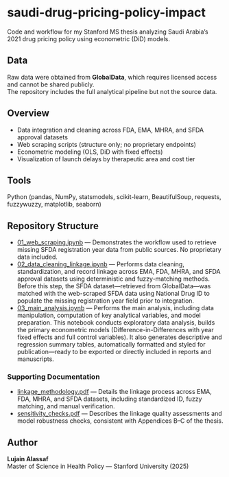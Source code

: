 # saudi-drug-pricing-policy-impact
Code and workflow for my Stanford MS thesis analyzing Saudi Arabia’s 2021 drug pricing policy using econometric (DiD) models. 

## Data
Raw data were obtained from **GlobalData**, which requires licensed access and cannot be shared publicly.  
The repository includes the full analytical pipeline but not the source data.


## Overview
- Data integration and cleaning across FDA, EMA, MHRA, and SFDA approval datasets  
- Web scraping scripts (structure only; no proprietary endpoints)  
- Econometric modeling (OLS, DiD with fixed effects)  
- Visualization of launch delays by therapeutic area and cost tier


## Tools
Python (pandas, NumPy, statsmodels, scikit-learn, BeautifulSoup, requests, fuzzywuzzy, matplotlib, seaborn)

## Repository Structure

- [01_web_scraping.ipynb](https://github.com/Lujainism/saudi-drug-pricing-policy-impact/blob/main/01_web_scraping.ipynb) — Demonstrates the workflow used to retrieve missing SFDA registration year data from public sources. No proprietary data included.
- [02_data_cleaning_linkage.ipynb](https://github.com/Lujainism/saudi-drug-pricing-policy-impact/blob/main/02_data_cleaning_linkage.ipynb) — Performs data cleaning, standardization, and record linkage across EMA, FDA, MHRA, and SFDA approval datasets using deterministic and fuzzy-matching methods. Before this step, the SFDA dataset—retrieved from GlobalData—was matched with the web-scraped SFDA data using National Drug ID to populate the missing registration year field prior to integration.
- [03_main_analysis.ipynb](https://github.com/Lujainism/saudi-drug-pricing-policy-impact/blob/main/03_main_analysis.ipynb) — Performs the main analysis, including data manipulation, computation of key analytical variables, and model preparation. This notebook conducts exploratory data analysis, builds the primary econometric models (Difference-in-Differences with year fixed effects and full control variables). It also generates descriptive and regression summary tables, automatically formatted and styled for publication—ready to be exported or directly included in reports and manuscripts.

### Supporting Documentation
- [linkage_methodology.pdf]([link_to_file](https://github.com/Lujainism/saudi-drug-pricing-policy-impact/blob/main/linkage_methodol.pdf)) — Details the linkage process across EMA, FDA, MHRA, and SFDA datasets, including standardized ID, fuzzy matching, and manual verification.
- [sensitivity_checks.pdf]([link_to_file](https://github.com/Lujainism/saudi-drug-pricing-policy-impact/blob/main/senstivity_checks.pdf)) — Describes the linkage quality assessments and model robustness checks, consistent with Appendices B–C of the thesis.


## Author
**Lujain Alassaf**  
Master of Science in Health Policy — Stanford University (2025)  
